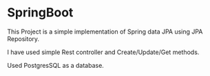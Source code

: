 # SpringBoot

This Project is a simple implementation of Spring data JPA using JPA Repository.


I have used simple Rest controller and Create/Update/Get methods.


Used PostgresSQL as a database.
